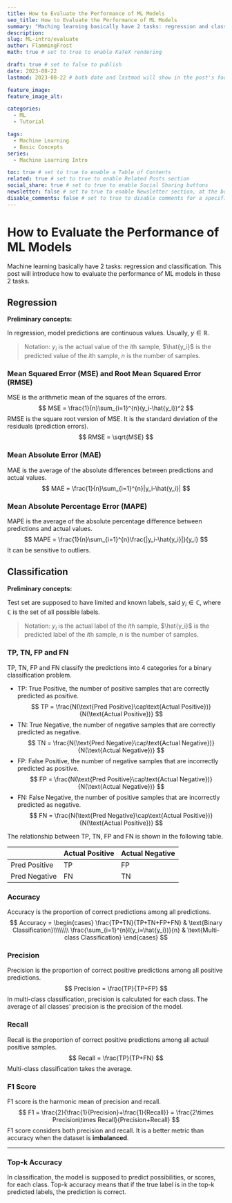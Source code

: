 ```yaml
---
title: How to Evaluate the Performance of ML Models
seo_title: How to Evaluate the Performance of ML Models
summary: "Maching learning basically have 2 tasks: regression and classification. This post will introduce how to evaluate the performance of ML models in these 2 tasks."
description:
slug: ML-intro/evaluate
author: FlammingFrost
math: true # set to true to enable KaTeX rendering

draft: true # set to false to publish
date: 2023-08-22
lastmod: 2023-08-22 # both date and lastmod will show in the post's footer

feature_image:
feature_image_alt:

categories:
  - ML
  - Tutorial

tags:
  - Machine Learning
  - Basic Concepts
series: 
  - Machine Learning Intro

toc: true # set to true to enable a Table of Contents
related: true # set to true to enable Related Posts section
social_share: true # set to true to enable Social Sharing buttons
newsletter: false # set to true to enable Newsletter section, at the bottom of the page
disable_comments: false # set to true to disable comments for a specific post
---
```


# How to Evaluate the Performance of ML Models
 Machine learning basically have 2 tasks: regression and classification. This post will introduce how to evaluate the performance of ML models in these 2 tasks.

## Regression
**Preliminary concepts:**

In regression, model predictions are continuous values. Usually, $y\in\mathbb{R}$.

> Notation: $y_i$ is the actual value of the $i$th sample, $\hat{y_i}$ is the predicted value of the $i$th sample, $n$ is the number of samples.
### Mean Squared Error (MSE) and Root Mean Squared Error (RMSE)
MSE is the arithmetic mean of the squares of the errors.
$$
MSE = \frac{1}{n}\sum_{i=1}^{n}(y_i-\hat{y_i})^2
$$
RMSE is the square root version of MSE. It is the standard deviation of the residuals (prediction errors).
$$
RMSE = \sqrt{MSE}
$$
### Mean Absolute Error (MAE)
MAE is the average of the absolute differences between predictions and actual values.
$$
MAE = \frac{1}{n}\sum_{i=1}^{n}|y_i-\hat{y_i}|
$$
### Mean Absolute Percentage Error (MAPE)
MAPE is the average of the absolute percentage difference between predictions and actual values.
$$
MAPE = \frac{1}{n}\sum_{i=1}^{n}\frac{|y_i-\hat{y_i}|}{y_i}
$$
It can be sensitive to outliers.

## Classification
**Preliminary concepts:**

Test set are supposed to have limited and known labels, said $y_i\in\mathbb{C}$, where $\mathbb{C}$ is the set of all possible labels.

> Notation: $y_i$ is the actual label of the $i$th sample, $\hat{y_i}$ is the predicted label of the $i$th sample, $n$ is the number of samples.

### TP, TN, FP and FN
TP, TN, FP and FN classify the predictions into 4 categories for a binary classification problem.
- TP: True Positive, the number of positive samples that are correctly predicted as positive.
$$
TP = \frac{N(\text{Pred Positive}\cap\text{Actual Positive})}{N(\text{Actual Positive})}
$$
- TN: True Negative, the number of negative samples that are correctly predicted as negative.
$$
TN = \frac{N(\text{Pred Negative}\cap\text{Actual Negative})}{N(\text{Actual Negative})}
$$
- FP: False Positive, the number of negative samples that are incorrectly predicted as positive.
$$
FP = \frac{N(\text{Pred Positive}\cap\text{Actual Negative})}{N(\text{Actual Negative})}
$$
- FN: False Negative, the number of positive samples that are incorrectly predicted as negative.
$$
FN = \frac{N(\text{Pred Negative}\cap\text{Actual Positive})}{N(\text{Actual Positive})}
$$

The relationship between TP, TN, FP and FN is shown in the following table.

|  | Actual Positive | Actual Negative |
| -------- | -------- | -------- |
| Pred Positive | TP | FP |
| Pred Negative | FN | TN |

### Accuracy
Accuracy is the proportion of correct predictions among all predictions.
$$
Accuracy = \begin{cases}
\frac{TP+TN}{TP+TN+FP+FN} & \text{Binary Classification}\\\\\\\\
\frac{\sum_{i=1}^{n}I(y_i=\hat{y_i})}{n} & \text{Multi-class Classification}
\end{cases}
$$

### Precision
Precision is the proportion of correct positive predictions among all positive predictions.
$$
Precision = \frac{TP}{TP+FP}
$$
In multi-class classification, precision is calculated for each class. The average of all classes' precision is the precision of the model.

### Recall
Recall is the proportion of correct positive predictions among all actual positive samples.
$$
Recall = \frac{TP}{TP+FN}
$$
Multi-class classification takes the average.

### F1 Score
F1 score is the harmonic mean of precision and recall.
$$
F1 = \frac{2}{\frac{1}{Precision}+\frac{1}{Recall}} = \frac{2\times Precision\times Recall}{Precision+Recall}
$$
F1 score considers both precision and recall. It is a better metric than accuracy when the dataset is **imbalanced**.

---

### Top-k Accuracy
In classification, the model is supposed to predict possibilities, or scores, for each class. Top-k accuracy means that if the true label is in the top-k predicted labels, the prediction is correct.
